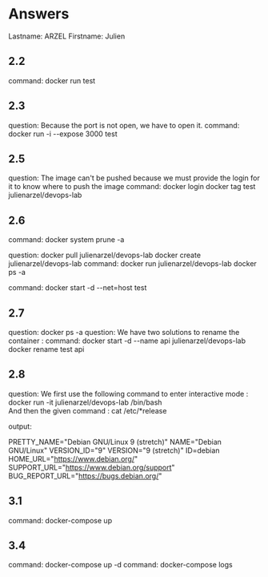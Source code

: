 # Answers

Lastname: ARZEL
Firstname: Julien

## 2.2
command: docker run test

## 2.3
question: Because the port is not open, we have to open it.
command: docker run -i --expose 3000 test

## 2.5
question: The image can't be pushed because we must provide the login for it to know where to push the image
command: docker login docker tag test julienarzel/devops-lab 

## 2.6
command: docker system prune -a

question: docker pull julienarzel/devops-lab  docker create julienarzel/devops-lab
command: docker run julienarzel/devops-lab  docker ps -a

command: docker start -d --net=host test

## 2.7
question: docker ps -a
question: We have two solutions to rename the container :
command: docker start -d --name api julienarzel/devops-lab     docker rename test api


## 2.8
question: 
We first use the following command to enter interactive mode : docker run -it julienarzel/devops-lab /bin/bash   
And then the given command : cat /etc/*release

output: 

PRETTY_NAME="Debian GNU/Linux 9 (stretch)"
NAME="Debian GNU/Linux"
VERSION_ID="9"
VERSION="9 (stretch)"
ID=debian
HOME_URL="https://www.debian.org/"
SUPPORT_URL="https://www.debian.org/support"
BUG_REPORT_URL="https://bugs.debian.org/"

## 3.1
command: docker-compose up

## 3.4
command: docker-compose up -d
command: docker-compose logs
